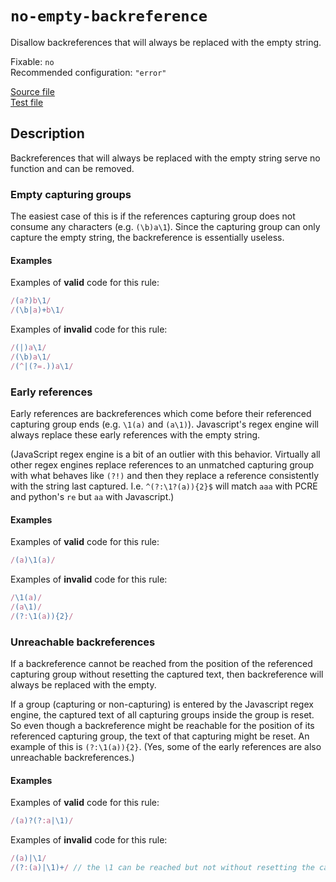 # `no-empty-backreference`

Disallow backreferences that will always be replaced with the empty string.

Fixable: `no` <br> Recommended configuration: `"error"`

[Source file](https://github.com/RunDevelopment/eslint-plugin-clean-regex/blob/master/lib/rules/no-empty-backreference.js) <br> [Test file](https://github.com/RunDevelopment/eslint-plugin-clean-regex/blob/master/tests/lib/rules/no-empty-backreference.js)


## Description

Backreferences that will always be replaced with the empty string serve no function and can be removed.


### Empty capturing groups

The easiest case of this is if the references capturing group does not consume any characters (e.g. `(\b)a\1`).
Since the capturing group can only capture the empty string, the backreference is essentially useless.

#### Examples

Examples of __valid__ code for this rule:

```js
/(a?)b\1/
/(\b|a)+b\1/
```

Examples of __invalid__ code for this rule:

```js
/(|)a\1/
/(\b)a\1/
/(^|(?=.))a\1/
```


### Early references

Early references are backreferences which come before their referenced capturing group ends (e.g. `\1(a)` and `(a\1)`).
Javascript's regex engine will always replace these early references with the empty string.

(JavaScript regex engine is a bit of an outlier with this behavior. Virtually all other regex engines replace references to an unmatched capturing group with what behaves like `(?!)` and then they replace a reference consistently with the string last captured. I.e. `^(?:\1?(a)){2}$` will match `aaa` with PCRE and python's `re` but `aa` with Javascript.)

#### Examples

Examples of __valid__ code for this rule:

```js
/(a)\1(a)/
```

Examples of __invalid__ code for this rule:

```js
/\1(a)/
/(a\1)/
/(?:\1(a)){2}/
```


### Unreachable backreferences

If a backreference cannot be reached from the position of the referenced capturing group without resetting the captured text, then backreference will always be replaced with the empty.

If a group (capturing or non-capturing) is entered by the Javascript regex engine, the captured text of all capturing groups inside the group is reset.
So even though a backreference might be reachable for the position of its referenced capturing group, the text of that capturing might be reset.
An example of this is `(?:\1(a)){2}`.
(Yes, some of the early references are also unreachable backreferences.)

#### Examples

Examples of __valid__ code for this rule:

```js
/(a)?(?:a|\1)/
```

Examples of __invalid__ code for this rule:

```js
/(a)|\1/
/(?:(a)|\1)+/ // the \1 can be reached but not without resetting the captured text
```
